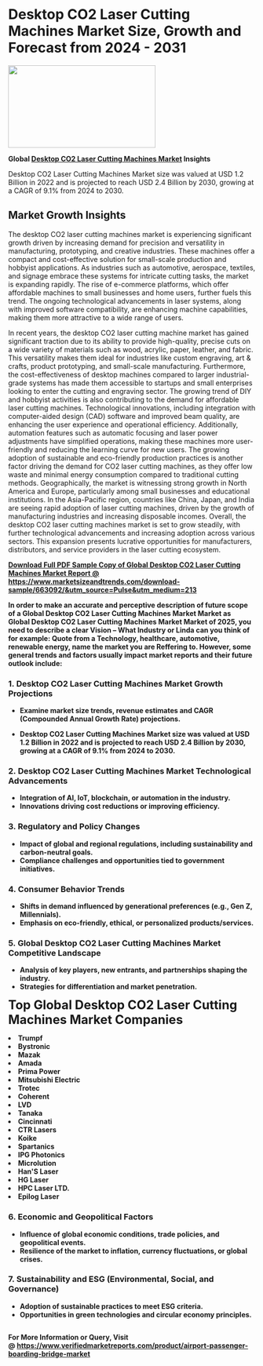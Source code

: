 <H1>Desktop CO2 Laser Cutting Machines Market Size, Growth and Forecast from 2024 - 2031</H1><img class="aligncenter size-medium wp-image-584254" src="https://thirdeyenews.in/wp-content/uploads/2024/09/Global-Market-Research-300x168.jpeg" alt="" width="300" height="168" /><p><strong>Global&nbsp;<a href="https://www.marketsizeandtrends.com/download-sample/663092/&amp;utm_source=Pulse&amp;utm_medium=213">Desktop CO2 Laser Cutting Machines Market</a> Insights</strong></p><p>Desktop CO2 Laser Cutting Machines Market size was valued at USD 1.2 Billion in 2022 and is projected to reach USD 2.4 Billion by 2030, growing at a CAGR of 9.1% from 2024 to 2030.</p><p><h2>Market Growth Insights</h2> <p>The desktop CO2 laser cutting machines market is experiencing significant growth driven by increasing demand for precision and versatility in manufacturing, prototyping, and creative industries. These machines offer a compact and cost-effective solution for small-scale production and hobbyist applications. As industries such as automotive, aerospace, textiles, and signage embrace these systems for intricate cutting tasks, the market is expanding rapidly. The rise of e-commerce platforms, which offer affordable machines to small businesses and home users, further fuels this trend. The ongoing technological advancements in laser systems, along with improved software compatibility, are enhancing machine capabilities, making them more attractive to a wide range of users.</p> <p><strong><a href="#"></a></strong></p> <p>In recent years, the desktop CO2 laser cutting machine market has gained significant traction due to its ability to provide high-quality, precise cuts on a wide variety of materials such as wood, acrylic, paper, leather, and fabric. This versatility makes them ideal for industries like custom engraving, art & crafts, product prototyping, and small-scale manufacturing. Furthermore, the cost-effectiveness of desktop machines compared to larger industrial-grade systems has made them accessible to startups and small enterprises looking to enter the cutting and engraving sector. The growing trend of DIY and hobbyist activities is also contributing to the demand for affordable laser cutting machines. Technological innovations, including integration with computer-aided design (CAD) software and improved beam quality, are enhancing the user experience and operational efficiency. Additionally, automation features such as automatic focusing and laser power adjustments have simplified operations, making these machines more user-friendly and reducing the learning curve for new users. The growing adoption of sustainable and eco-friendly production practices is another factor driving the demand for CO2 laser cutting machines, as they offer low waste and minimal energy consumption compared to traditional cutting methods. Geographically, the market is witnessing strong growth in North America and Europe, particularly among small businesses and educational institutions. In the Asia-Pacific region, countries like China, Japan, and India are seeing rapid adoption of laser cutting machines, driven by the growth of manufacturing industries and increasing disposable incomes. Overall, the desktop CO2 laser cutting machines market is set to grow steadily, with further technological advancements and increasing adoption across various sectors. This expansion presents lucrative opportunities for manufacturers, distributors, and service providers in the laser cutting ecosystem.</p> <p><strong><a href="#"></p><p><span class=""><strong>Download Full PDF Sample Copy of Global Desktop CO2 Laser Cutting Machines Market Report</strong> @ <a href="https://www.marketsizeandtrends.com/download-sample/663092/&amp;utm_source=Pulse&amp;utm_medium=213" target="_blank">https://www.marketsizeandtrends.com/download-sample/663092/&amp;utm_source=Pulse&amp;utm_medium=213</a></span></p><p>In order to make an accurate and perceptive description of future scope of a Global&nbsp;Desktop CO2 Laser Cutting Machines Market Market as Global&nbsp;Desktop CO2 Laser Cutting Machines Market Market of 2025, you need to describe a clear Vision &ndash; What Industry or Linda can you think of for example: Quote from a Technology, healthcare, automotive, renewable energy, name the market you are Reffering to. However, some general trends and factors usually impact market reports and their future outlook include:</p><h3>1.&nbsp;<strong>Desktop CO2 Laser Cutting Machines Market Growth Projections</strong></h3><ul><li>Examine market size trends, revenue estimates and CAGR (Compounded Annual Growth Rate) projections.</li><li><p>Desktop CO2 Laser Cutting Machines Market size was valued at USD 1.2 Billion in 2022 and is projected to reach USD 2.4 Billion by 2030, growing at a CAGR of 9.1% from 2024 to 2030.</p></li></ul><h3>2.&nbsp;<strong>Desktop CO2 Laser Cutting Machines Market Technological Advancements</strong></h3><ul><li>Integration of AI, IoT, blockchain, or automation in the industry.</li><li>Innovations driving cost reductions or improving efficiency.</li></ul><h3>3.&nbsp;<strong>Regulatory and Policy Changes</strong></h3><ul><li>Impact of global and regional regulations, including sustainability and carbon-neutral goals.</li><li>Compliance challenges and opportunities tied to government initiatives.</li></ul><h3>4.&nbsp;<strong>Consumer Behavior Trends</strong></h3><ul><li>Shifts in demand influenced by generational preferences (e.g., Gen Z, Millennials).</li><li>Emphasis on eco-friendly, ethical, or personalized products/services.</li></ul><h3>5.&nbsp;<strong>Global Desktop CO2 Laser Cutting Machines Market Competitive Landscape</strong></h3><ul><li>Analysis of key players, new entrants, and partnerships shaping the industry.</li><li>Strategies for differentiation and market penetration.</li></ul><p data-pm-slice="1 1 []"><span style="color: inherit; font-family: inherit; font-size: 25px;">Top Global Desktop CO2 Laser Cutting Machines Market Companies</span></p><div class="" data-test-id=""><p><li>Trumpf</li><li> Bystronic</li><li> Mazak</li><li> Amada</li><li> Prima Power</li><li> Mitsubishi Electric</li><li> Trotec</li><li> Coherent</li><li> LVD</li><li> Tanaka</li><li> Cincinnati</li><li> CTR Lasers</li><li> Koike</li><li> Spartanics</li><li> IPG Photonics</li><li> Microlution</li><li> Han'S Laser</li><li> HG Laser</li><li> HPC Laser LTD.</li><li> Epilog Laser</li></p></div><h3>6.&nbsp;<strong>Economic and Geopolitical Factors</strong></h3><ul><li>Influence of global economic conditions, trade policies, and geopolitical events.</li><li>Resilience of the market to inflation, currency fluctuations, or global crises.</li></ul><h3>7.&nbsp;<strong>Sustainability and ESG (Environmental, Social, and Governance)</strong></h3><ul><li>Adoption of sustainable practices to meet ESG criteria.</li><li>Opportunities in green technologies and circular economy principles.</li></ul><h2><strong style="font-size: 14px;">For More Information or Query, Visit @&nbsp;</strong><a style="background-color: #ffffff; font-size: 14px;" href="https://www.marketsizeandtrends.com/report/desktop-co2-laser-cutting-machines-market/" target="_blank">https://www.verifiedmarketreports.com/product/airport-passenger-boarding-bridge-market</a></h2>
